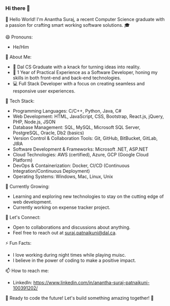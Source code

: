 ### Hi there 👋

👋 Hello World! I'm Anantha Suraj, a recent Computer Science graduate with a passion for crafting smart working software solutions. 🎓


😄 Pronouns:
- He/Him

  
🚀 About Me:
- 🎉 Dal CS Graduate with a knack for turning ideas into reality.
- 💼 1 Year of Practical Experience as a Software Developer, honing my skills in both front-end and back-end technologies.
- 💻 Full Stack Developer with a focus on creating seamless and responsive user experiences.


🔧 Tech Stack:
- Programming Languages: C/C++, Python, Java, C#
- Web Development: HTML, JavaScript, CSS, Bootstrap, React.js, jQuery, PHP, Node.js, JSON
- Database Management: SQL, MySQL, Microsoft SQL Server, PostgreSQL, Oracle, Db2 (basics)
- Version Control & Collaboration Tools: Git, GitHub, BitBucket, GitLab, JIRA
- Software Development & Frameworks: Microsoft .NET, ASP.NET
- Cloud Technologies: AWS (certified), Azure, GCP (Google Cloud Platform)
- DevOps & Containerization: Docker, CI/CD (Continuous Integration/Continuous Deployment)
- Operating Systems: Windows, Mac, Linux, Unix


🌱 Currently Growing:
- Learning and exploring new technologies to stay on the cutting edge of web development.
- Currently working on expense tracker project.


🤝 Let's Connect:
- Open to collaborations and discussions about anything.
- Feel free to reach out at suraj.patnaikuni@dal.ca.


⚡ Fun Facts:
- I love working during night times while playing muisc.
- I believe in the power of coding to make a positive impact.

📫 How to reach me:
- LinkedIn: https://www.linkedin.com/in/anantha-suraj-patnaikuni-100391202/


🚀 Ready to code the future! Let's build something amazing together! 🌈
